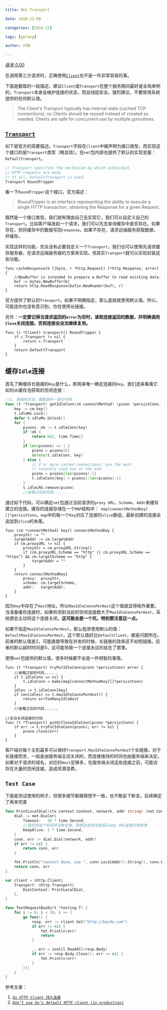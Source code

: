 ```yaml
---
title: Net Transport

date: 2018-12-08

categories: [2018-12]

tags: [golang]

author: 付辉

---
```


*<u>版本 0.00</u>*

在调用第三方请求时，正确使用[`Client`](https://godoc.org/net/http#Client)也不是一件非常容易的事。

下面是截取的一段描述，建议`Client`或`Transport`在整个服务期间最好是全局单例的，`Transport`本身会维护连接的状态，而且线程安全。强烈建议，不要使用系统提供的任何默认值。

> The Client's Transport typically has internal state (cached TCP connections), so Clients should be reused instead of created as needed. Clients are safe for concurrent use by multiple goroutines.

## [`Transport`](https://godoc.org/net/http#RoundTripper)

如下是官方的简要描述。`Transport`字段在`Client`中被声明为接口类型，而实现这个接口的是`Transport`类型（略显绕）。在`net`包内部也提供了默认的实现变量：`DefaultTransport`。

```go
// Transport specifies the mechanism by which individual
// HTTP requests are made.
// If nil, DefaultTransport is used.
Transport RoundTripper
```

看一下`RoundTripper`这个接口，官方描述：

> RoundTripper is an interface representing the ability to execute a single HTTP transaction, obtaining the Response for a given Request.

既然是一个接口类型，我们就有理由自己去实现它，我们可以自定义自己的`Transport`。比如客户端发起一个请求，我们可以先去查询缓存中是否存在。如果存在，则将缓存中的数据写回`response`。如果不存在，请求远端服务获取数据，并缓存。

实现这样的功能，完全没有必要自定义一个`Transport`，我们也可以使用先请求缓存服务器，在请求远端服务器的方案来实现。但其实`Transport`就可以实现封装这些功能。

```
func cacheResponse(b []byte, r *http.Request) (*http.Response, error) {
	//NewBuffer is intended to prepare a Buffer to read existing data.
	buf := bytes.NewBuffer(b)
	return http.ReadResponse(bufio.NewReader(buf), r)
}
```

官方提供了默认的`Transport`。如果不明确指定，那么底层就使用默认值。所以，可能连你也没有意识到，你在使用长链接。

另外：**一定要记得当请求返回的`error`为空时，读取连接返回的数据，并明确调用`Close`关闭连接。否则连接会没法继续复用。**

```
func (c *Client) transport() RoundTripper {
	if c.Transport != nil {
		return c.Transport
	}
	return DefaultTransport
}
```

## 缓存`Idle`连接

首先了解缓存长链接的`Key`是什么，即用来唯一确定连接的`Key`。我们选来看看它如何从缓存池获取的空闲连接：

```go
//1. 获取的方法，截取其中一部分代码
func (t *Transport) getIdleConn(cm connectMethod) (pconn *persistConn, idleSince time.Time) {
	key := cm.key()
	t.idleMu.Lock()
	defer t.idleMu.Unlock()
	for {
		pconns, ok := t.idleConn[key]
		if !ok {
			return nil, time.Time{}
		}
		if len(pconns) == 1 {
			pconn = pconns[0]
			delete(t.idleConn, key)
		} else {
			// 2 or more cached connections; use the most
			// recently used one at the end.
			pconn = pconns[len(pconns)-1]
			t.idleConn[key] = pconns[:len(pconns)-1]
		}
		t.idleLRU.remove(pconn)
		//省略之后的代码......
```

通过如下代码，可以确定`net`包通过当前请求的`proxy URL`、`Scheme`、`Addr`来缓存建立的连接。缓存的连接存储在一个`MAP`结构中：` map[connectMethodKey][]*persistConn`。`map`中的每一个`Key`对应了连接的`slice`数组，最新创建的连接会追加到`slice`的末尾。

```
func (cm *connectMethod) key() connectMethodKey {
	proxyStr := ""
	targetAddr := cm.targetAddr
	if cm.proxyURL != nil {
		proxyStr = cm.proxyURL.String()
		if (cm.proxyURL.Scheme == "http" || cm.proxyURL.Scheme == "https") && cm.targetScheme == "http" {
			targetAddr = ""
		}
	}
	return connectMethodKey{
		proxy:  proxyStr,
		scheme: cm.targetScheme,
		addr:   targetAddr,
	}
}
```

因为`Key`中存在了`Host`地址，所以`MaxIdleConnsPerHost`这个值就显得格外重要。当准备缓存连接时，如果检测到当前的空闲连接数大于`MaxIdleConnsPerHost`，系统便会主动将这个连接关闭。**这可能会是一个坑，特别要注意这一点。**

如果不指定`MaxIdleConnsPerHost`，那么程序使用默认的值：`DefaultMaxIdleConnsPerHost`，这个默认值好比`DefaultClient`，都是问题所在。前者的默认值是2，可能直接导致在并发的时候，长链接的效率还不如短链接。后者的默认超时时间是0，这可能导致一个连接永远的挂在了那里。

使用`net`包提供的默认值，很多时候都不会是一件明智的事情。

```
func (t *Transport) tryPutIdleConn(pconn *persistConn) error {
    //省略之前的代码......
	if t.idleConn == nil {
		t.idleConn = make(map[connectMethodKey][]*persistConn)
	}
	idles := t.idleConn[key]
	if len(idles) >= t.maxIdleConnsPerHost() {
		return errTooManyIdleHost
	}
	//省略之后的代码......

//主动关闭连接的代码
func (t *Transport) putOrCloseIdleConn(pconn *persistConn) {
	if err := t.tryPutIdleConn(pconn); err != nil {
		pconn.close(err)
	}
}
```

客户端对每个主机最多可以保持`Transport.MaxIdleConnsPerHost`个长链接。对于长链接而言，一般是由服务端主动关闭的，而连接维持的时间也由服务端来决定。如果对于请求的域名，对应的`Host`足够多，在服务端关闭这些连接之前，可能会存在大量的空闲连接，造成资源浪费。

## `Test Case`

下面是测试使用的例子，但很多细节都跟猜想不一致，也不敢妄下断言。后续确定了再来完善

```go
func PrintLocalDial(ctx context.Context, network, addr string) (net.Conn, error) {
	dial := net.Dialer{
		Timeout:   30 * time.Second,
		//指定的这个时间并没有生效，即使在请求完成后Sleep 30s连接仍然有效
		KeepAlive: 5 * time.Second,
	}
	conn, err := dial.Dial(network, addr)
	if err != nil {
		return conn, err
	}

	fmt.Println("connect done, use ", conn.LocalAddr().String(), conn.RemoteAddr().String())
	return conn, err
}

var client = &http.Client{
	Transport: &http.Transport{
		DialContext: PrintLocalDial,
	},
}

func TestRequestBaiDu(t *testing.T) {
	for i := 0; i < 30; i ++ {
		go func() {
			resp, err := client.Get("http://baidu.com")
			if err != nil {
				fmt.Println(err)
				return
			}

			_, err = ioutil.ReadAll(resp.Body)
			if err := resp.Body.Close(); err != nil {
				fmt.Println(err)
			}
		}()
	}
}
```

参考文章：

1. [`Go HTTP Client 持久连接`](https://serholiu.com/go-http-client-keepalive)
2. [`Don’t use Go’s default HTTP client (in production)`](https://medium.com/@nate510/don-t-use-go-s-default-http-client-4804cb19f779)